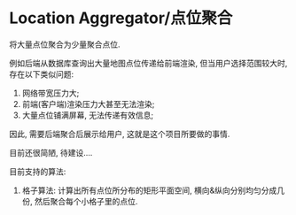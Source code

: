 # Location Aggregator/点位聚合

将大量点位聚合为少量聚合点位.

例如后端从数据库查询出大量地图点位传递给前端渲染, 但当用户选择范围较大时, 存在以下类似问题:

1. 网络带宽压力大;
2. 前端(客户端)渲染压力大甚至无法渲染;
3. 大量点位铺满屏幕, 无法传递有效信息;

因此, 需要后端聚合后展示给用户, 这就是这个项目所要做的事情.

目前还很简陋, 待建设....

目前支持的算法:

1. 格子算法: 计算出所有点位所分布的矩形平面空间, 横向&纵向分别均匀分成几份, 然后聚合每个小格子里的点位.